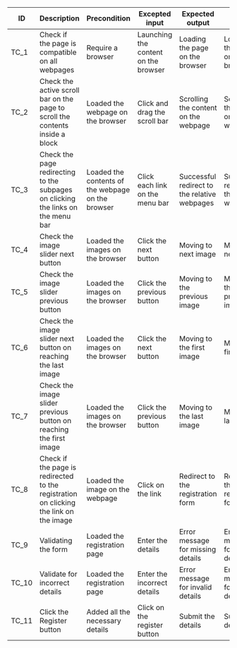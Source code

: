 |ID|	    Description| 	Precondition| 	Excepted input| 	Expected output |	Actual output |
|--|-----------------|--------------|-----------------|-------------------|---------------|
|TC_1 |	Check if the page is compatible on all webpages|  	Require a browser |	Launching the content on the browser|	Loading the page on the browser|	Loading the page on the browser|
|TC_2 |	Check the active scroll bar on the page to scroll the contents inside a block|	Loaded the webpage on the browser|	Click and drag the scroll bar|	Scrolling the content on the webpage|	Scrolling the content on the webpage|
|TC_3 |	Check the page redirecting to the subpages on clicking the links on the menu bar| 	Loaded the contents of the webpage on the browser|	Click each link on the menu bar |	Successful redirect to the relative webpages|	Successful redirect to the relative webpages|
|TC_4 |	Check the image slider next button| 	Loaded the images on the browser |	Click the next button| 	Moving to next image| 	Moving to next image|
|TC_5 |	Check the image slider previous button| 	Loaded the images on the browser|	Click the previous button|   	Moving to the previous image |	Moving to the previous image|
|TC_6|	Check the image slider next button on reaching the last image|	Loaded the images on the browser| 	Click the next button |	Moving to the first image |	Moving to first image|
|TC_7	|Check the image slider previous button on reaching the first image|	Loaded the images on the browser |	Click the previous button |	Moving to the last image |	Moving to last image|
|TC_8	|Check if the page is redirected to the registration on clicking the link on the image|	Loaded the image on the webpage|	Click on the link| 	Redirect to the registration form 	|Redirect to the registration form|
|TC_9|	Validating the form |	Loaded the registration page| 	Enter the details| 	Error message for missing details |Error message for missing details|
|TC_10|	Validate for incorrect details |	Loaded the registration page| 	Enter the incorrect details |	Error message for invalid details |	Error message for invalid details| 
|TC_11|	Click the Register button|	Added all the necessary details| 	Click on the register button| 	Submit the details	|Submit the details |

